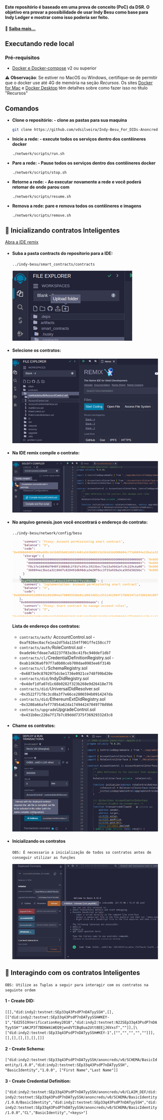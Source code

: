 
**Este repositório é baseado em uma prova de conceito (PoC) da DSR. O objetivo era provar a possibilidade de usar Indy Besu como base para Indy Ledger e mostrar como isso poderia ser feito.**


#### 🔎 [Saiba mais...](https://github.com/DSRCorporation/indy-node)

## Executando rede local


### Pré-requisitos

- [Docker e Docker-compose](https://docs.docker.com/compose/install/) v2 ou superior

>
⚠️ **Observação**: Se estiver no MacOS ou Windows, certifique-se de permitir que o docker use até 4G de memória na seção _Recursos_. Os sites [Docker for Mac](https://docs.docker.com/docker-for-mac/) e [Docker Desktop](https://docs.docker.com/docker-for-windows/) têm detalhes sobre como fazer isso no título "Recursos"

## Comandos

* **Clone o repositório: - clone as pastas para sua maquina**
    ```bash
    git clone https://github.com/vdsilveira/Indy-Besu_For_DIDs-Anoncreds.git


    ```

* **Inicie a rede: - execute todos os serviços dentro dos contêineres docker**
    ```bash
    ./network/scripts/run.sh
    ```

* **Pare a rede: - Pause todos os serviços dentro dos contêineres docker**
    ```bash
    ./network/scripts/stop.sh
    ```

* **Retorne a rede: - Ao executar novamente  a rede e você poderá retomar de onde parou com**
    ```bash
    ./network/scripts/resume.sh
    ```

* **Remova a rede: pare e remova todos os contêineres e imagens**
    ```bash
    ./network/scripts/remove.sh
    ```

## 📄 Inicializando contratos Inteligentes 

   [Abra a IDE remix](https://remix.ethereum.org/)

* #### Suba a pasta contracts do repositorio para a IDE:
   
   `../indy-besu/smart_contracts/contracts`
  
  <img src="./img/Captura de tela de 2024-02-08 08-33-58.png">

* #### Selecione os contratos:
  <img src="./img/Captura de tela de 2024-02-08 10-59-44.png">


- #### Na IDE remix compile o contrato:
  <img src="./img/Captura de tela de 2024-02-08 08-38-35.png">

- #### No arquivo genesis.json você   encontrará  o endereço do contrato:

    
   `../indy-besu/network/config/besu`
 
  <img src="./img/Captura de tela de 2024-02-08 08-44-37.png">
  
     #### Lista de endereço dos contratos:


   * `contracts/auth/`  AccountControl.sol - `0xaf926ec0acfe1ea2df5da1154ff901ffe158cc77`
   * `contracts/auth/`RoleControl.sol - `0xade94cfdeae7a82237f83a3bc41fbc940def1db7`
   * `contracts/cl/`CredentialDefinitionRegistry.sol - `0xab1d436a6f97f7a0b08ceb700dae0903ee6f314b`
   * `contracts/cl/`SchemaRegistry.sol -`0x6073e9c8702975dcbe1736e0921ce748f99bd20e`
   * `contracts/did/`IndyDidRegistry.sol -`0x4def1dfa07d1c68b0282f323b268e9d26418e776`
   * `contracts/did/`UniversalDidResolver.sol -`0x3522f71f8c3cd8a3f7e66ce2806594b0914247da`
   * `contracts/did/`EthereumExtDidRegistry.sol -`0x3208a66afef77854a62da174944247049778d9b6`
   * `contracts/upgrade`UpgradeControl.sol -`0x431b0ec220a7f17b7c89ddd7375f36929332d3c8`

  
- #### Chame os contratos:
  <img src="./img/Captura de tela de 2024-02-08 08-46-25.png">


- #### Inicializando os contratos
   `OBS: É necessario a inicialização de todos so contratos antes de conseguir utilizar as funções`

  <img src="./img/Captura de tela de 2024-02-08 09-00-04.png">




##  🔗 Interagindo com os  contratos Inteligentes 

   `OBS: Utilize as Tuplas a seguir para interagir com os contratos na seguinte ordem`
#### 1 - Create DID:


 `[[],"did:indy2:testnet:SEp33q43PsdP7nDATyySSH",[],[["did:indy2:testnet:SEp33q43PsdP7nDATyySSH#KEY-1","Ed25519VerificationKey2018","did:indy2:testnet:N22SEp33q43PsdP7nDATyySSH""zAKJP3f7BD6W4iWEQ9jwndVTCBq8ua2Utt8EEjJ6Vxsf",""]],[\["did:indy2:testnet:SEp33q43PsdP7nDATyySSH#KEY-1",["","","","",""]]],[],[],[],[],[],[]]`


#### 2 - Create Schema:

`["did:indy2:testnet:SEp33q43PsdP7nDATyySSH/anoncreds/v0/SCHEMA/BasicIdentity/1.0.0","did:indy2:testnet:SEp33q43PsdP7nDATyySSH", "BasicIdentity","1.0.0", ["First Name","Last Name"]]`

#### 3 - Create Credential Definition:

`["did:indy2:testnet:SEp33q43PsdP7nDATyySSH/anoncreds/v0/CLAIM_DEF/did:indy2:testnet:SEp33q43PsdP7nDATyySSH/anoncreds/v0/SCHEMA/BasicIdentity/1.0.0/BasicIdentity","did:indy2:testnet:SEp33q43PsdP7nDATyySSH","did:indy2:testnet:SEp33q43PsdP7nDATyySSH/anoncreds/v0/SCHEMA/BasicIdentity/1.0.0","CL","BasicIdentity","<keys>"]`







